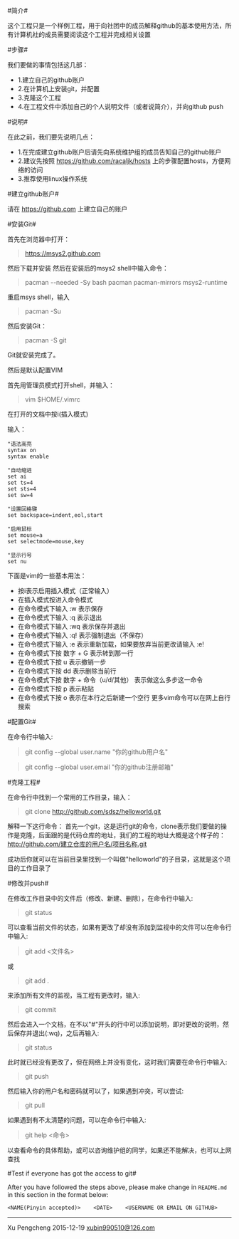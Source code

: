 #简介#

这个工程只是一个样例工程，用于向社团中的成员解释github的基本使用方法，所有计算机社的成员需要阅读这个工程并完成相关设置

#步骤#

我们要做的事情包括这几部：
 - 1.建立自己的github账户
 - 2.在计算机上安装git，并配置
 - 3.克隆这个工程
 - 4.在工程文件中添加自己的个人说明文件（或者说简介），并向github push

#说明#

在此之前，我们要先说明几点：
 - 1.在完成建立github账户后请先向系统维护组的成员告知自己的github账户
 - 2.建议先按照 https://github.com/racaljk/hosts 上的步骤配置hosts，方便网络的访问
 - 3.推荐使用linux操作系统

#建立github账户#

请在 https://github.com 上建立自己的账户

#安装Git#

首先在浏览器中打开：

> https://msys2.github.com

然后下载并安装
然后在安装后的msys2 shell中输入命令：

> pacman --needed -Sy bash pacman pacman-mirrors msys2-runtime

重启msys shell，输入

> pacman -Su

然后安装Git：

> pacman -S git

Git就安装完成了。

然后是默认配置VIM

首先用管理员模式打开shell，并输入：

> vim $HOME/.vimrc

在打开的文档中按i(插入模式)

输入：

```
"语法高亮
syntax on
syntax enable

"自动缩进
set ai
set ts=4
set sts=4
set sw=4

"设置回格键
set backspace=indent,eol,start

"启用鼠标
set mouse=a
set selectmode=mouse,key

"显示行号
set nu
```

下面是vim的一些基本用法：
 - 按i表示启用插入模式（正常输入）
 - 在插入模式按<Esc>进入命令模式
 - 在命令模式下输入 :w 表示保存
 - 在命令模式下输入 :q 表示退出
 - 在命令模式下输入 :wq 表示保存并退出
 - 在命令模式下输入 :q! 表示强制退出（不保存）
 - 在命令模式下输入 :e 表示重新加载，如果要放弃当前更改请输入 :e!
 - 在命令模式下按 数字 + G 表示转到那一行
 - 在命令模式下按 u 表示撤销一步
 - 在命令模式下按 dd 表示删除当前行
 - 在命令模式下按 数字 + 命令（u/d/其他） 表示做这么多步这一命令
 - 在命令模式下按 p 表示粘贴
 - 在命令模式下按 o 表示在本行之后新建一个空行
更多vim命令可以在网上自行搜索

#配置Git#

在命令行中输入:

> git config --global user.name "你的github用户名"

> git config --global user.email "你的github注册邮箱"

#克隆工程#

在命令行中找到一个常用的工作目录，输入：

> git clone http://github.com/sdsz/helloworld.git

解释一下这行命令：
首先一个git，这是运行git的命令，clone表示我们要做的操作是克隆，后面跟的是代码仓库的地址，我们的工程的地址大概是这个样子的：
http://github.com/建立仓库的用户名/项目名称.git

成功后你就可以在当前目录里找到一个叫做"helloworld"的子目录，这就是这个项目的工作目录了

#修改并push#

在修改工作目录中的文件后（修改、新建、删除），在命令行中输入:

> git status

可以查看当前文件的状态，如果有更改了却没有添加到监视中的文件可以在命令行中输入:

> git add <文件名>

或

> git add .

来添加所有文件的监视，当工程有更改时，输入:

> git commit

然后会进入一个文档，在不以"#"开头的行中可以添加说明，即对更改的说明，然后保存并退出(:wq)，之后再输入:

> git status

此时就已经没有更改了，但在网络上并没有变化，这时我们需要在命令行中输入:

> git push

然后输入你的用户名和密码就可以了，如果遇到冲突，可以尝试:

> git pull

如果遇到有不太清楚的问题，可以在命令行中输入:

> git help <命令>

以查看命令的具体帮助，或可以咨询维护组的同学，如果还不能解决，也可以上网查找

#Test if everyone has got the access to git#

After you have followed the steps above, please make change in `README.md` in this section in the format below:

`<NAME(Pinyin accepted)>    <DATE>    <USERNAME OR EMAIL ON GITHUB>`

______

Xu Pengcheng    2015-12-19    xubin990510@126.com
